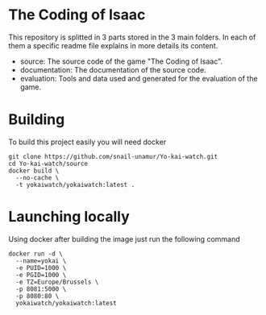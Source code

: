 # The Coding of Isaac
This repository is splitted in 3 parts stored in the 3 main folders. In each of them a specific readme file explains in more details its content.

- source: The source code of the game "The Coding of Isaac".
- documentation: The documentation of the source code.
- evaluation: Tools and data used and generated for the evaluation of the game.

# Building
To build this project easily you will need docker

```
git clone https://github.com/snail-unamur/Yo-kai-watch.git
cd Yo-kai-watch/source
docker build \
  --no-cache \
  -t yokaiwatch/yokaiwatch:latest .
```
# Launching locally
Using docker after building the image just run the following command

```
docker run -d \
  --name=yokai \
  -e PUID=1000 \
  -e PGID=1000 \
  -e TZ=Europe/Brussels \
  -p 8081:5000 \
  -p 8080:80 \
  yokaiwatch/yokaiwatch:latest
 ```
